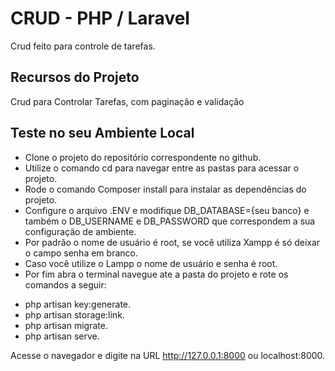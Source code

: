 
# CRUD - PHP / Laravel 

Crud feito para controle de tarefas.

## Recursos do Projeto
Crud para Controlar Tarefas, com paginação e validação

## Teste no seu Ambiente Local

* Clone o projeto do repositório correspondente no github.
* Utilize o comando cd para navegar entre as pastas para acessar o projeto.
* Rode o comando Composer install para instalar as dependências do projeto.
* Configure o arquivo .ENV e modifique DB_DATABASE={seu banco} e também o DB_USERNAME e DB_PASSWORD que correspondem a sua configuração de ambiente.
* Por padrão o nome de usuário é root, se você utiliza Xampp é só deixar o campo senha em branco.
* Caso você utilize o Lampp o nome de usuário e senha é root.
* Por fim abra o terminal navegue ate a pasta do projeto e rote os comandos a seguir:
- php artisan key:generate.
- php artisan storage:link.
- php artisan migrate.
- php artisan serve.

Acesse o navegador e digite na URL http://127.0.0.1:8000 ou localhost:8000.
